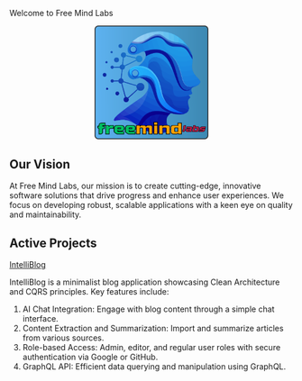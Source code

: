 Welcome to Free Mind Labs

<div align="center">
   <img src="https://github.com/freemindlabsinc/.github/blob/main/images/FML-Logo-Square.png" width="40%" />
</div>

## Our Vision
At Free Mind Labs, our mission is to create cutting-edge, innovative software solutions that drive progress and enhance user experiences. We focus on developing robust, scalable applications with a keen eye on quality and maintainability.

## Active Projects

[IntelliBlog](https://github.com/freemindlabsinc/intelliblog) 

IntelliBlog is a minimalist blog application showcasing Clean Architecture and CQRS principles. 
Key features include:
1. AI Chat Integration: Engage with blog content through a simple chat interface.
1. Content Extraction and Summarization: Import and summarize articles from various sources.
1. Role-based Access: Admin, editor, and regular user roles with secure authentication via Google or GitHub.
1. GraphQL API: Efficient data querying and manipulation using GraphQL.
